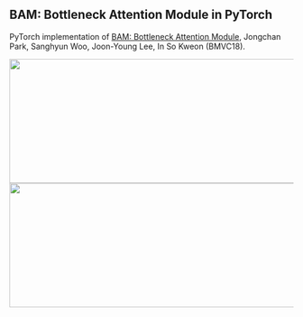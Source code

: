 ## BAM: Bottleneck Attention Module in PyTorch
PyTorch implementation of [BAM: Bottleneck Attention Module](https://arxiv.org/abs/1807.06514), Jongchan Park, Sanghyun Woo, Joon-Young Lee, In So Kweon (BMVC18).

<img src="figure/BAM_figure.jpg" width="900px" height="220px"/>
<img src="figure/BAM_figure2.jpg" width="900px" height="220px"/>
<br/>

